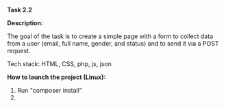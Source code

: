 <b>Task 2.2</b>

<b>Description:</b>

The goal of the task is to create a simple page with a form to collect data from a user (email, full name, gender, and status) and to send it via a POST request.

Tech stack:
HTML, CSS, php, js, json

<b>How to launch the project (Linux):</b>

1) Run "composer install"
2)  
